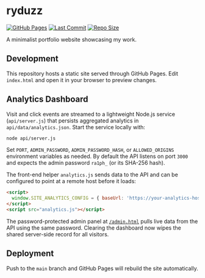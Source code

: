 # ryduzz

[![GitHub Pages](https://img.shields.io/badge/hosted%20on-GitHub%20Pages-blue?logo=github)](https://ryderjt.github.io/ryduzz/)
[![Last Commit](https://img.shields.io/github/last-commit/ryderjt/ryduzz?logo=github)](https://github.com/ryderjt/ryduzz/commits)
[![Repo Size](https://img.shields.io/github/repo-size/ryderjt/ryduzz)](https://github.com/ryderjt/ryduzz)

A minimalist portfolio website showcasing my work.

## Development

This repository hosts a static site served through GitHub Pages. Edit `index.html` and open it in your browser to preview changes.

## Analytics Dashboard

Visit and click events are streamed to a lightweight Node.js service (`api/server.js`) that persists aggregated analytics in `api/data/analytics.json`. Start the service locally with:

```bash
node api/server.js
```

Set `PORT`, `ADMIN_PASSWORD`, `ADMIN_PASSWORD_HASH`, or `ALLOWED_ORIGINS` environment variables as needed. By default the API listens on port `3000` and expects the admin password `ra1ph_` (or its SHA-256 hash).

The front-end helper `analytics.js` sends data to the API and can be configured to point at a remote host before it loads:

```html
<script>
  window.SITE_ANALYTICS_CONFIG = { baseUrl: 'https://your-analytics-host.example.com' };
</script>
<script src="analytics.js"></script>
```

The password-protected admin panel at [`/admin.html`](admin.html) pulls live data from the API using the same password. Clearing the dashboard now wipes the shared server-side record for all visitors.

## Deployment

Push to the `main` branch and GitHub Pages will rebuild the site automatically.

